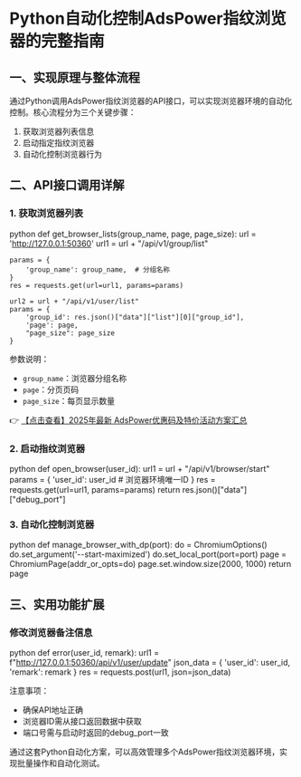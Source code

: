 # Python自动化控制AdsPower指纹浏览器的完整指南

## 一、实现原理与整体流程

通过Python调用AdsPower指纹浏览器的API接口，可以实现浏览器环境的自动化控制。核心流程分为三个关键步骤：

1. 获取浏览器列表信息
2. 启动指定指纹浏览器
3. 自动化控制浏览器行为

## 二、API接口调用详解

### 1. 获取浏览器列表

python
def get_browser_lists(group_name, page, page_size):
    url = 'http://127.0.0.1:50360'
    url1 = url + "/api/v1/group/list"
    
    params = {
        'group_name': group_name,  # 分组名称
    }
    res = requests.get(url=url1, params=params)

    url2 = url + "/api/v1/user/list"
    params = {
        'group_id': res.json()["data"]["list"][0]["group_id"],
        'page': page,
        "page_size": page_size
    }

参数说明：
- `group_name`：浏览器分组名称
- `page`：分页页码
- `page_size`：每页显示数量

👉 [【点击查看】2025年最新 AdsPower优惠码及特价活动方案汇总](https://bit.ly/adspower_free)

### 2. 启动指纹浏览器

python
def open_browser(user_id):
    url1 = url + "/api/v1/browser/start"
    params = {
        'user_id': user_id  # 浏览器环境唯一ID
    }
    res = requests.get(url=url1, params=params)
    return res.json()["data"]["debug_port"]

### 3. 自动化控制浏览器

python
def manage_browser_with_dp(port):
    do = ChromiumOptions()
    do.set_argument('--start-maximized')
    do.set_local_port(port=port)
    page = ChromiumPage(addr_or_opts=do)
    page.set.window.size(2000, 1000)
    return page

## 三、实用功能扩展

### 修改浏览器备注信息

python
def error(user_id, remark):
    url1 = f"http://127.0.0.1:50360/api/v1/user/update"
    json_data = {
        'user_id': user_id,
        'remark': remark
    }
    res = requests.post(url1, json=json_data)

注意事项：
- 确保API地址正确
- 浏览器ID需从接口返回数据中获取
- 端口号需与启动时返回的debug_port一致

通过这套Python自动化方案，可以高效管理多个AdsPower指纹浏览器环境，实现批量操作和自动化测试。